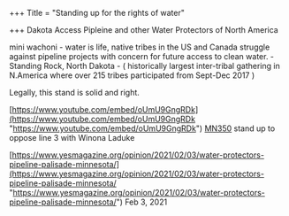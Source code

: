 +++
Title = "Standing up for the rights of water"

+++
Dakota Access Pipleine and other Water Protectors of North America

mini wachoni - water is life, native tribes in the US and Canada struggle against pipeline projects with concern for future access to clean water. - Standing Rock, North Dakota - ( historically largest inter-tribal gathering in N.America where over 215 tribes participated from Sept-Dec 2017 )

Legally, this stand is solid and right.

[https://www.youtube.com/embed/oUmU9GngRDk](https://www.youtube.com/embed/oUmU9GngRDk "https://www.youtube.com/embed/oUmU9GngRDk") [MN350](https://www.youtube.com/channel/UCnxTybS1zkV9kZ3x9OPAr0Q "MN350 Climate Group") stand up to oppose line 3 with Winona Laduke

[https://www.yesmagazine.org/opinion/2021/02/03/water-protectors-pipeline-palisade-minnesota/](https://www.yesmagazine.org/opinion/2021/02/03/water-protectors-pipeline-palisade-minnesota/ "https://www.yesmagazine.org/opinion/2021/02/03/water-protectors-pipeline-palisade-minnesota/") Feb 3, 2021